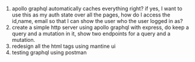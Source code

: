 1. apollo graphql automatically caches everything right?
   if yes, I want to use this as my auth state over all the pages, how do I access the id,name, email so that I can show the user who the user logged in as?
2. create a simple http server using apollo graphql with express, do keep a query and a mutation in it, show two endpoints for a query and a mutation.
3. redesign all the html tags using mantine ui
4. testing graphql using postman
